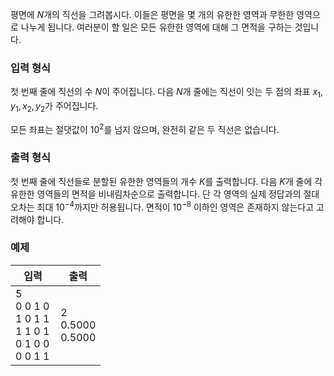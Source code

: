 평면에 $N$개의 직선을 그려봅시다. 이들은 평면을 몇 개의 유한한 영역과 무한한 영역으로 나누게 됩니다. 여러분이 할 일은 모든 유한한 영역에 대해 그 면적을 구하는 것입니다.

### 입력 형식

첫 번째 줄에 직선의 수 $N$이 주어집니다. 다음 $N$개 줄에는 직선이 잇는 두 점의 좌표 $x_{1}, y_{1}, x_{2}, y_{2}$가 주어집니다.

모든 좌표는 절댓값이 $10^2$를 넘지 않으며, 완전히 같은 두 직선은 없습니다.

### 출력 형식

첫 번째 줄에 직선들로 분할된 유한한 영역들의 개수 $K$를 출력합니다. 다음 $K$개 줄에 각 유한한 영역들의 면적을 비내림차순으로 출력합니다. 단 각 영역의 실제 정답과의 절대 오차는 최대 $10^{-4}$까지만 허용됩니다. 면적이 $10^{-8}$ 이하인 영역은 존재하지 않는다고 고려해야 합니다.

### 예제

<table class='table table-bordered table-condensed'>
 <thead>
  <tr>
   <th style="width: 50%;">입력</th>
   <th style="width: 50%;">출력</th>
  </tr>
 </thead>
 <tbody>
  <tr>
   <td class="code-font">5<br/>
0 0 1 0<br/>
1 0 1 1<br/>
1 1 0 1<br/>
0 1 0 0<br/>
0 0 1 1</td>
   <td class="code-font">2<br/>
0.5000<br/>
0.5000</td>
  </tr>
 </tbody>
</table>
